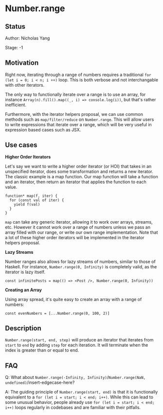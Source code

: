 # Number.range

## Status
Author: Nicholas Yang

Stage: -1

## Motivation

Right now, iterating through a range of numbers requires a traditional `for (let i = 0; i < n; i ++)` loop. This is both verbose and not interchangable with other iterators. 

The only way to functionally iterate over a range is to use an array, for instance `Array(n).fill().map((_, i) => console.log(i))`, but that's rather inefficient.

Furthermore, with the iterator helpers proposal, we can use common methods such as `map/filter/reduce` on `Number.range`. This will allow users to write expressions that iterate over a range, which will be very useful in expression based cases such as JSX.

## Use cases

**Higher Order Iterators**

Let's say we want to write a higher order iterator (or HOI) that takes in an unspecified iterator, does some transformation and returns a new iterator. The classic example is a map function. Our map function will take a function and an iterator, then return an iterator that applies  the function to each value.

```
function* map(f, iter) {
  for (const val of iter) {
    yield f(val)
  }
}
```

`map` can take any generic iterator, allowing it to work over arrays, streams, etc. However it cannot work over a range of numbers unless we pass an array filled with our range, or write our own range implementation. Note that a lot of these higher order iterators will be implemented in the iterator helpers proposal.

**Lazy Streams**

Number ranges also allows for lazy streams of numbers, similar to those of Haskell. For instance, `Number.range(0, Infinity)` is completely valid, as the iterator is lazy itself. 

```
const infinitePosts = map(() => <Post />, Number.range(0, Infinity))
```

**Creating an Array**

Using array spread, it's quite easy to create an array with a range of numbers:

```
const evenNumbers = [...Number.range(0, 100, 2)]
```

## Description

`Number.range(start, end, step)` will produce an iterator that iterates from `start` to `end` by adding `step` for each iteration. It will terminate when the index is greater than or equal to end.

## FAQ

Q: What about `Number.range(-Infinity, Infinity)`/`Number.range(NaN, undefined)`/insert-edgecase-here?

A: The guiding principle of `Number.range(start, end)` is that it is functionally equivalent to a `for (let i = start; i < end; i++)`. While this can lead to some unusual behavior, people already use `for (let i = start; i < end; i++)` loops regularly in codebases and are familiar with their pitfalls.

